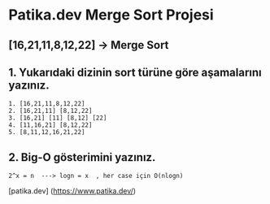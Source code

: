 # Patika.dev Merge Sort Projesi

## [16,21,11,8,12,22] -> Merge Sort

## 1. Yukarıdaki dizinin sort türüne göre aşamalarını yazınız. 

```
1. [16,21,11,8,12,22]
2. [16,21,11] [8,12,22]
3. [16,21] [11] [8,12] [22]
4. [11,16,21] [8,12,22]
5. [8,11,12,16,21,22]
```
## 2. Big-O gösterimini yazınız.

````
2^x = n  ---> logn = x  , her case için O(nlogn)
````
[patika.dev] (https://www.patika.dev/)
